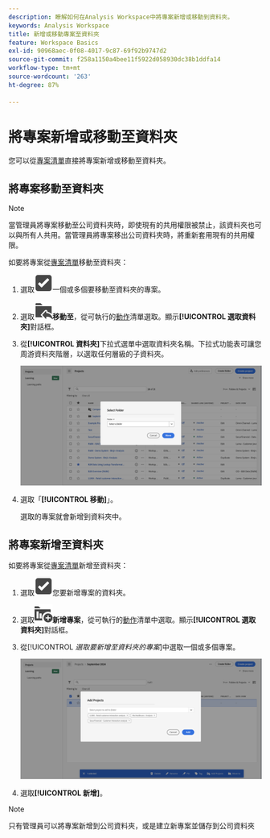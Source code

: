 ```yaml
---
description: 瞭解如何在Analysis Workspace中將專案新增或移動到資料夾。
keywords: Analysis Workspace
title: 新增或移動專案至資料夾
feature: Workspace Basics
exl-id: 90968aec-0f08-4017-9c87-69f92b9747d2
source-git-commit: f258a1150a4bee11f5922d058930dc38b1ddfa14
workflow-type: tm+mt
source-wordcount: '263'
ht-degree: 87%

---
```



# 將專案新增或移動至資料夾

您可以從[專案清單](/help/analyze/analysis-workspace/build-workspace-project/freeform-overview.md#project-list)直接將專案新增或移動至資料夾。

## 將專案移動至資料夾

>[!NOTE]
>
>當管理員將專案移動至公司資料夾時，即使現有的共用權限被禁止，該資料夾也可以與所有人共用。當管理員將專案移出公司資料夾時，將重新套用現有的共用權限。
>

如要將專案從[專案清單](/help/analyze/analysis-workspace/build-workspace-project/freeform-overview.md#project-list)移動至資料夾：

1. 選取![SelectBox](/help/assets/icons/SelectBox.svg)一個或多個要移動至資料夾的專案。

1. 選取![FolderAddTo](/help/assets/icons/FolderAddTo.svg)**移動至**，從可執行的[動作](/help/analyze/analysis-workspace/build-workspace-project/freeform-overview.md#actions)清單選取。顯示&#x200B;**[!UICONTROL 選取資料夾]**&#x200B;對話框。

1. 從&#x200B;**[!UICONTROL 資料夾]**&#x200B;下拉式選單中選取資料夾名稱。下拉式功能表可讓您周游資料夾階層，以選取任何層級的子資料夾。

   ![The Select Folder view showing the drop down menu and available subfolders.](../assets/add-projects.png)

1. 選取「**[!UICONTROL 移動]**」。


   選取的專案就會新增到資料夾中。


## 將專案新增至資料夾

如要將專案從[專案清單](/help/analyze/analysis-workspace/build-workspace-project/freeform-overview.md#project-list)新增至資料夾：

1. 選取![SelectBox](/help/assets/icons/SelectBox.svg)您要新增專案的資料夾。

1. 選取![ProjectAdd](/help/assets/icons/ProjectAdd.svg)**新增專案**，從可執行的[動作](/help/analyze/analysis-workspace/build-workspace-project/freeform-overview.md#actions)清單中選取。顯示&#x200B;**[!UICONTROL 選取資料夾]**&#x200B;對話框。

1. 從&#x200B;[!UICONTROL *選取要新增至資料夾的專案*]&#x200B;中選取一個或多個專案。

   ![The Select Folder view showing the drop down menu and available subfolders.](../assets/add-projects-folder.png)

1. 選取&#x200B;**[!UICONTROL 新增]**。

>[!NOTE]
>
>只有管理員可以將專案新增到公司資料夾，或是建立新專案並儲存到公司資料夾


<!--
# Add Projects to Folders

You can add projects to a folder in the table view or from within a folder.

>[!NOTE]
>
>Only Analytics administrators can add projects to the Company Folder or create a new project and save it to the Company Folder

## From the table view {#table-view}

Add projects to a folder from the table view on the home page.

1.  Select one or more projects that you want to add to a folder.

    ![](/help/analyze/analysis-workspace/build-workspace-project/assets/move-tv-selected.png)

1.  Select **Move to**. 

    The Select Folder dialogue is displayed.

1.  In the drop-down menu, select the folder where you want to move the selected projects.

    ![](/help/analyze/analysis-workspace/build-workspace-project/assets/move-select-folder.png)

1.  Select **Move**.

    ![](/help/analyze/analysis-workspace/build-workspace-project/assets/move-add.png)

    The selected projects are added to the folder.

    ![](/help/analyze/analysis-workspace/build-workspace-project/assets/move-projects-added.png)

    The Workspace landing page now shows the folder contains (3) projects.

    ![](/help/analyze/analysis-workspace/build-workspace-project/assets/move-folders-updated.png)

## From inside a folder {#inside-folder}

You can also add projects from inside a folder using the ellipses link.

1.  Select and open a folder from the table view.

    ![](/help/analyze/analysis-workspace/build-workspace-project/assets/move-open-folder.png)

1.  Select the **...** ellipsis icon in the upper-right.
   
    ![](/help/analyze/analysis-workspace/build-workspace-project/assets/add-projects-elipsis.png)

1.  Select **Add projects** and select the project that you want to add from the drop-down list.

    ![](/help/analyze/analysis-workspace/build-workspace-project/assets/select-add-projects.png)

    
1.  (Optional) Select additional projects from the drop-down list to add multiple projects.

    ![](/help/analyze/analysis-workspace/build-workspace-project/assets/move-add-multiple-projects.png)

1.  Select **Add** to add the projects to the folder.

    ![](/help/analyze/analysis-workspace/build-workspace-project/assets/move-added-items.png)

-->